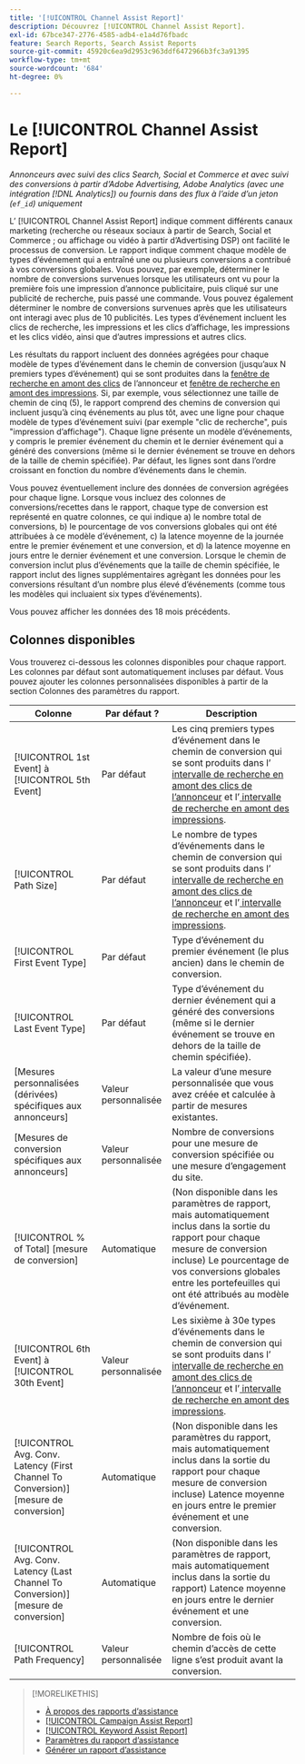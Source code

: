 ```yaml
---
title: '[!UICONTROL Channel Assist Report]'
description: Découvrez [!UICONTROL Channel Assist Report].
exl-id: 67bce347-2776-4585-adb4-e1a4d76fbadc
feature: Search Reports, Search Assist Reports
source-git-commit: 45920c6ea9d2953c963ddf6472966b3fc3a91395
workflow-type: tm+mt
source-wordcount: '684'
ht-degree: 0%

---
```


# Le [!UICONTROL Channel Assist Report]

*Annonceurs avec suivi des clics Search, Social et Commerce et avec suivi des conversions à partir d’Adobe Advertising, Adobe Analytics (avec une intégration [!DNL Analytics]) ou fournis dans des flux à l’aide d’un jeton (`ef_id`) uniquement*

L’ [!UICONTROL Channel Assist Report] indique comment différents canaux marketing (recherche ou réseaux sociaux à partir de Search, Social et Commerce ; ou affichage ou vidéo à partir d’Advertising DSP) ont facilité le processus de conversion. Le rapport indique comment chaque modèle de types d’événement qui a entraîné une ou plusieurs conversions a contribué à vos conversions globales. Vous pouvez, par exemple, déterminer le nombre de conversions survenues lorsque les utilisateurs ont vu pour la première fois une impression d’annonce publicitaire, puis cliqué sur une publicité de recherche, puis passé une commande. Vous pouvez également déterminer le nombre de conversions survenues après que les utilisateurs ont interagi avec plus de 10 publicités. Les types d’événement incluent les clics de recherche, les impressions et les clics d’affichage, les impressions et les clics vidéo, ainsi que d’autres impressions et autres clics. <!-- [DSP metrics may show up as "Other Path Length (<length>)" or empty; we're supposed to fill in more values for DSP at some point.] -->

Les résultats du rapport incluent des données agrégées pour chaque modèle de types d’événement dans le chemin de conversion (jusqu’aux N premiers types d’événement) qui se sont produites dans la [fenêtre de recherche en amont des clics](/help/search-social-commerce/glossary.md#c-d) de l’annonceur et [fenêtre de recherche en amont des impressions](/help/search-social-commerce/glossary.md#i-j). Si, par exemple, vous sélectionnez une taille de chemin de cinq (5), le rapport comprend des chemins de conversion qui incluent jusqu’à cinq événements au plus tôt, avec une ligne pour chaque modèle de types d’événement suivi (par exemple &quot;clic de recherche&quot;, puis &quot;impression d’affichage&quot;). Chaque ligne présente un modèle d’événements, y compris le premier événement du chemin et le dernier événement qui a généré des conversions (même si le dernier événement se trouve en dehors de la taille de chemin spécifiée). Par défaut, les lignes sont dans l’ordre croissant en fonction du nombre d’événements dans le chemin.

Vous pouvez éventuellement inclure des données de conversion agrégées pour chaque ligne. Lorsque vous incluez des colonnes de conversions/recettes dans le rapport, chaque type de conversion est représenté en quatre colonnes, ce qui indique a) le nombre total de conversions, b) le pourcentage de vos conversions globales qui ont été attribuées à ce modèle d’événement, c) la latence moyenne de la journée entre le premier événement et une conversion, et d) la latence moyenne en jours entre le dernier événement et une conversion. Lorsque le chemin de conversion inclut plus d’événements que la taille de chemin spécifiée, le rapport inclut des lignes supplémentaires agrègant les données pour les conversions résultant d’un nombre plus élevé d’événements (comme tous les modèles qui incluaient six types d’événements).

Vous pouvez afficher les données des 18 mois précédents.

## Colonnes disponibles

Vous trouverez ci-dessous les colonnes disponibles pour chaque rapport. Les colonnes par défaut sont automatiquement incluses par défaut. Vous pouvez ajouter les colonnes personnalisées disponibles à partir de la section Colonnes des paramètres du rapport.

| Colonne | Par défaut ? | Description |
| ---- | ---- | ---- |
| [!UICONTROL 1st Event] à [!UICONTROL 5th Event] | Par défaut | Les cinq premiers types d’événement dans le chemin de conversion qui se sont produits dans l’[ intervalle de recherche en amont des clics de l’annonceur](/help/search-social-commerce/glossary.md#c-d) et l’[ intervalle de recherche en amont des impressions](/help/search-social-commerce/glossary.md#i-j). |
| [!UICONTROL Path Size] | Par défaut | Le nombre de types d’événements dans le chemin de conversion qui se sont produits dans l’[ intervalle de recherche en amont des clics de l’annonceur](/help/search-social-commerce/glossary.md#c-d) et l’[ intervalle de recherche en amont des impressions](/help/search-social-commerce/glossary.md#i-j). |
| [!UICONTROL First Event Type] | Par défaut | Type d’événement du premier événement (le plus ancien) dans le chemin de conversion. |
| [!UICONTROL Last Event Type] | Par défaut | Type d’événement du dernier événement qui a généré des conversions (même si le dernier événement se trouve en dehors de la taille de chemin spécifiée). |
| \[Mesures personnalisées (dérivées) spécifiques aux annonceurs\] | Valeur personnalisée | La valeur d’une mesure personnalisée que vous avez créée et calculée à partir de mesures existantes. |
| \[Mesures de conversion spécifiques aux annonceurs\] | Valeur personnalisée | Nombre de conversions pour une mesure de conversion spécifiée ou une mesure d’engagement du site. |
| [!UICONTROL % of Total] \[mesure de conversion\] | Automatique | (Non disponible dans les paramètres de rapport, mais automatiquement inclus dans la sortie du rapport pour chaque mesure de conversion incluse) Le pourcentage de vos conversions globales entre les portefeuilles qui ont été attribués au modèle d’événement. |
| [!UICONTROL 6th Event] à [!UICONTROL 30th Event] | Valeur personnalisée | Les sixième à 30e types d’événements dans le chemin de conversion qui se sont produits dans l’[ intervalle de recherche en amont des clics de l’annonceur](/help/search-social-commerce/glossary.md#c-d) et l’[ intervalle de recherche en amont des impressions](/help/search-social-commerce/glossary.md#i-j). |
| [!UICONTROL Avg. Conv. Latency (First Channel To Conversion)] \[mesure de conversion\] | Automatique | (Non disponible dans les paramètres du rapport, mais automatiquement inclus dans la sortie du rapport pour chaque mesure de conversion incluse) Latence moyenne en jours entre le premier événement et une conversion. |
| [!UICONTROL Avg. Conv. Latency (Last Channel To Conversion)] \[mesure de conversion\] | Automatique | (Non disponible dans les paramètres de rapport, mais automatiquement inclus dans la sortie du rapport) Latence moyenne en jours entre le dernier événement et une conversion. |
| [!UICONTROL Path Frequency] | Valeur personnalisée | Nombre de fois où le chemin d’accès de cette ligne s’est produit avant la conversion. |

>[!MORELIKETHIS]
>
>* [À propos des rapports d’assistance](assist-report-about.md)
>* [ [!UICONTROL Campaign Assist Report]](campaign-assist-report.md)
>* [ [!UICONTROL Keyword Assist Report]](keyword-assist-report.md)
>* [ Paramètres du rapport d’assistance ](assist-report-settings.md)
>* [Générer un rapport d’assistance](assist-report-generate.md)
